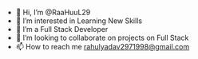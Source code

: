 - 👋 Hi, I’m @RaaHuuL29
- 👀 I’m interested in Learning New Skills
- 🌱 I’m a Full Stack Developer
- 💞️ I’m looking to collaborate on projects on Full Stack
- 📫 How to reach me rahulyadav2971998@gmail.com

<!---
RaaHuuL29/RaaHuuL29 is a ✨ special ✨ repository because its `README.md` (this file) appears on your GitHub profile.
You can click the Preview link to take a look at your changes.
--->
